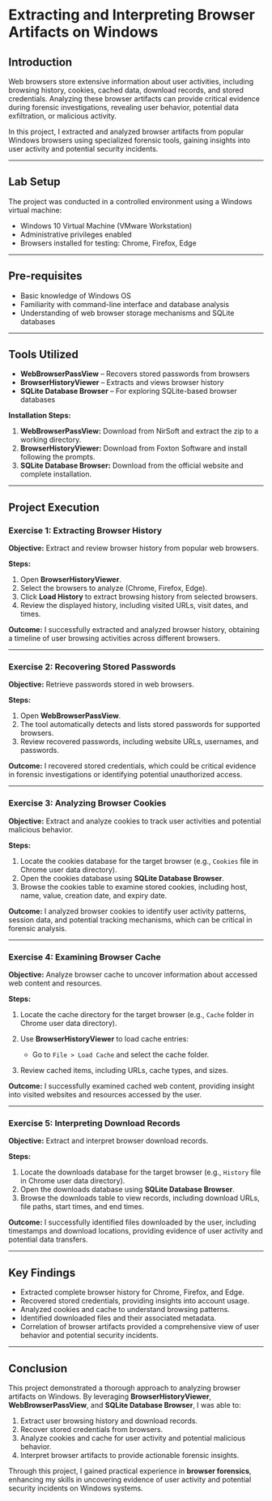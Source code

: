 # Extracting and Interpreting Browser Artifacts on Windows

## Introduction

Web browsers store extensive information about user activities, including browsing history, cookies, cached data, download records, and stored credentials. Analyzing these browser artifacts can provide critical evidence during forensic investigations, revealing user behavior, potential data exfiltration, or malicious activity.

In this project, I extracted and analyzed browser artifacts from popular Windows browsers using specialized forensic tools, gaining insights into user activity and potential security incidents.

---

## Lab Setup

The project was conducted in a controlled environment using a Windows virtual machine:

* Windows 10 Virtual Machine (VMware Workstation)
* Administrative privileges enabled
* Browsers installed for testing: Chrome, Firefox, Edge

---

## Pre-requisites

* Basic knowledge of Windows OS
* Familiarity with command-line interface and database analysis
* Understanding of web browser storage mechanisms and SQLite databases

---

## Tools Utilized

* **WebBrowserPassView** – Recovers stored passwords from browsers
* **BrowserHistoryViewer** – Extracts and views browser history
* **SQLite Database Browser** – For exploring SQLite-based browser databases

**Installation Steps:**

1. **WebBrowserPassView:** Download from NirSoft and extract the zip to a working directory.
2. **BrowserHistoryViewer:** Download from Foxton Software and install following the prompts.
3. **SQLite Database Browser:** Download from the official website and complete installation.

---

## Project Execution

### Exercise 1: Extracting Browser History

**Objective:** Extract and review browser history from popular web browsers.

**Steps:**

1. Open **BrowserHistoryViewer**.
2. Select the browsers to analyze (Chrome, Firefox, Edge).
3. Click **Load History** to extract browsing history from selected browsers.
4. Review the displayed history, including visited URLs, visit dates, and times.

**Outcome:** I successfully extracted and analyzed browser history, obtaining a timeline of user browsing activities across different browsers.

---

### Exercise 2: Recovering Stored Passwords

**Objective:** Retrieve passwords stored in web browsers.

**Steps:**

1. Open **WebBrowserPassView**.
2. The tool automatically detects and lists stored passwords for supported browsers.
3. Review recovered passwords, including website URLs, usernames, and passwords.

**Outcome:** I recovered stored credentials, which could be critical evidence in forensic investigations or identifying potential unauthorized access.

---

### Exercise 3: Analyzing Browser Cookies

**Objective:** Extract and analyze cookies to track user activities and potential malicious behavior.

**Steps:**

1. Locate the cookies database for the target browser (e.g., `Cookies` file in Chrome user data directory).
2. Open the cookies database using **SQLite Database Browser**.
3. Browse the cookies table to examine stored cookies, including host, name, value, creation date, and expiry date.

**Outcome:** I analyzed browser cookies to identify user activity patterns, session data, and potential tracking mechanisms, which can be critical in forensic analysis.

---

### Exercise 4: Examining Browser Cache

**Objective:** Analyze browser cache to uncover information about accessed web content and resources.

**Steps:**

1. Locate the cache directory for the target browser (e.g., `Cache` folder in Chrome user data directory).
2. Use **BrowserHistoryViewer** to load cache entries:

   * Go to `File > Load Cache` and select the cache folder.
3. Review cached items, including URLs, cache types, and sizes.

**Outcome:** I successfully examined cached web content, providing insight into visited websites and resources accessed by the user.

---

### Exercise 5: Interpreting Download Records

**Objective:** Extract and interpret browser download records.

**Steps:**

1. Locate the downloads database for the target browser (e.g., `History` file in Chrome user data directory).
2. Open the downloads database using **SQLite Database Browser**.
3. Browse the downloads table to view records, including download URLs, file paths, start times, and end times.

**Outcome:** I successfully identified files downloaded by the user, including timestamps and download locations, providing evidence of user activity and potential data transfers.

---

## Key Findings

* Extracted complete browser history for Chrome, Firefox, and Edge.
* Recovered stored credentials, providing insights into account usage.
* Analyzed cookies and cache to understand browsing patterns.
* Identified downloaded files and their associated metadata.
* Correlation of browser artifacts provided a comprehensive view of user behavior and potential security incidents.

---

## Conclusion

This project demonstrated a thorough approach to analyzing browser artifacts on Windows. By leveraging **BrowserHistoryViewer**, **WebBrowserPassView**, and **SQLite Database Browser**, I was able to:

1. Extract user browsing history and download records.
2. Recover stored credentials from browsers.
3. Analyze cookies and cache for user activity and potential malicious behavior.
4. Interpret browser artifacts to provide actionable forensic insights.

Through this project, I gained practical experience in **browser forensics**, enhancing my skills in uncovering evidence of user activity and potential security incidents on Windows systems.
